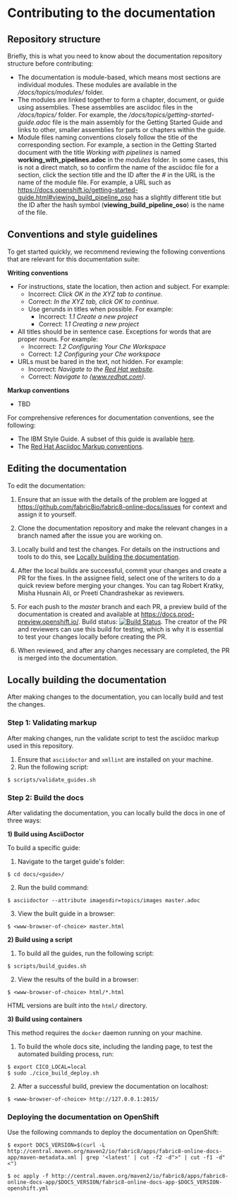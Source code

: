 # Contributing to the documentation

## Repository structure

Briefly, this is what you need to know about the documentation repository structure before contributing:

* The documentation is module-based, which means most sections are individual modules. These modules are available in the */docs/topics/modules/* folder.
* The modules are linked together to form a chapter, document, or guide using assemblies. These assemblies are asciidoc files in the */docs/topics/* folder. For example, the */docs/topics/getting-started-guide.adoc* file is the main assembly for the Getting Started Guide and links to other, smaller assemblies for parts or chapters within the guide.
* Module files naming conventions closely follow the title of the corresponding section. For example, a section in the Getting Started document with the title *Working with pipelines* is named **working_with_pipelines.adoc** in the *modules* folder. In some cases, this is not a direct match, so to confirm the name of the asciidoc file for a section, click the section title and the ID after the *#* in the URL is the name of the module file. For example, a URL such as https://docs.openshift.io/getting-started-guide.html#viewing_build_pipeline_oso has a slightly different title but the ID after the hash symbol (**viewing_build_pipeline_oso**) is the name of the file.

## Conventions and style guidelines

To get started quickly, we recommend reviewing the following conventions that are relevant for this documentation suite:

**Writing conventions**

* For instructions, state the location, then action and subject. For example:
  * Incorrect: *Click OK in the XYZ tab to continue.*
  * Correct: *In the XYZ tab, click OK to continue.*
  * Use gerunds in titles when possible. For example:
    * Incorrect: *1.1 Create a new project*
    * Correct: *1.1 Creating a new project*
* All titles should be in sentence case. Exceptions for words that are proper nouns. For example:
  * Incorrect: *1.2 Configuring Your Che Workspace*
  * Correct: *1.2 Configuring your Che workspace*
* URLs must be bared in the text, not hidden. For example:
  * Incorrect: *Navigate to the [Red Hat website](www.redhat.com).* 
  * Correct: *Navigate to (www.redhat.com).*
  
**Markup conventions**  

* TBD 
  
For comprehensive references for documentation conventions, see the following:

  * The IBM Style Guide. A subset of this guide is available [here](https://www.ibm.com/developerworks/library/styleguidelines/).
  * The [Red Hat Asciidoc Markup conventions](https://redhat-documentation.github.io/asciidoc-markup-conventions/).
  <!-- * The [CCS Documentation Conventions][url here when available] UNCOMMENT THIS WHEN READY-->

## Editing the documentation

To edit the documentation:

1. Ensure that an issue with the details of the problem are logged at https://github.com/fabric8io/fabric8-online-docs/issues for context and assign it to yourself.

2. Clone the documentation repository and make the relevant changes in a branch named after the issue you are working on.

3. Locally build and test the changes. For details on the instructions and tools to do this, see [Locally building the documentation](#locally-building-the-documentation).

3. After the local builds are successful, commit your changes and create a PR for the fixes. In the assignee field, select one of the writers to do a quick review before merging your changes. You can tag Robert Kratky, Misha Husnain Ali, or Preeti Chandrashekar as reviewers.

4. For each push to the *master* branch and each PR, a preview build of the documentation is created and available at https://docs.prod-preview.openshift.io/. Build status: [![Build Status](https://ci.centos.org/view/Devtools/job/devtools-fabric8-online-docs-build-master/badge/icon)](https://ci.centos.org/view/Devtools/job/devtools-fabric8-online-docs-build-master/). The creator of the PR and reviewers can use this build for testing, which is why it is essential to test your changes locally before creating the PR.

5. When reviewed, and after any changes necessary are completed, the PR is merged into the documentation.

## Locally building the documentation

After making changes to the documentation, you can locally build and test the changes. 

### Step 1: Validating markup

After making changes, run the validate script to test the asciidoc markup used in this repository. 

1. Ensure that `asciidoctor` and `xmllint` are installed on your machine.
2. Run the following script:
```
$ scripts/validate_guides.sh
```

### Step 2: Build the docs

After validating the documentation, you can locally build the docs in one of three ways:

**1) Build using AsciiDoctor**

To build a specific guide:

1. Navigate to the target guide's folder:
```
$ cd docs/<guide>/
```

2. Run the build command:
```
$ asciidoctor --attribute imagesdir=topics/images master.adoc
```

3. View the built guide in a browser:
``` 
$ <www-browser-of-choice> master.html
```


**2) Build using a script**

1. To build all the guides, run the following script:
```
$ scripts/build_guides.sh
```

2. View the results of the build in a browser:
```
$ <www-browser-of-choice> html/*.html
```

HTML versions are built into the `html/` directory.


**3) Build using containers**

This method requires the `docker` daemon running on your machine. 

1. To build the whole docs site, including the landing page, to test the automated building process, run:
```
$ export CICO_LOCAL=local
$ sudo ./cico_build_deploy.sh
```

2. After a successful build, preview the documentation on localhost:
```
$ <www-browser-of-choice> http://127.0.0.1:2015/
```


### Deploying the documentation on OpenShift

Use the following commands to deploy the documentation on OpenShift:
```
$ export DOCS_VERSION=$(curl -L http://central.maven.org/maven2/io/fabric8/apps/fabric8-online-docs-app/maven-metadata.xml | grep '<latest' | cut -f2 -d">" | cut -f1 -d"<")

$ oc apply -f http://central.maven.org/maven2/io/fabric8/apps/fabric8-online-docs-app/$DOCS_VERSION/fabric8-online-docs-app-$DOCS_VERSION-openshift.yml
```